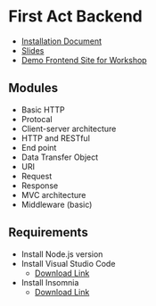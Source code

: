 # First Act Backend

- [Installation Document](https://docs.google.com/document/d/1htJaxYuQslEEKBTPIyq3E6Nwfg-2oFzkoJMkc7iB_UE)
- [Slides](https://docs.google.com/presentation/d/1MVwOdX4DDF9sSsyFkoIGXx_C-dwvIi06bfGACAFVg08)
- [Demo Frontend Site for Workshop](https://firstact-backend.thinc.in.th)

## Modules

- Basic HTTP
- Protocal
- Client-server architecture
- HTTP and RESTful
- End point
- Data Transfer Object
- URI
- Request
- Response
- MVC architecture
- Middleware (basic)

## Requirements

- Install Node.js version
- Install Visual Studio Code
  - [Download Link](https://code.visualstudio.com/download)
- Install Insomnia
  - [Download Link](https://insomnia.rest/download)
